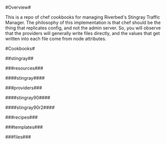 #Overview#

This is a repo of chef cookbooks for managing Riverbed's Stingray Traffic
Manager. The philosophy of this implementation is that chef should be the thing
that replicates config, and not the admin server.  So, you will observe that the
providers will generally write files directly, and the values that get written
into each file come from node attributes.

#Cookbooks#

##stingray##

###resources###

####stingray####

###providers###

####stingray90####

####stingray90r2####

###recipes###

###templates###

###files###
